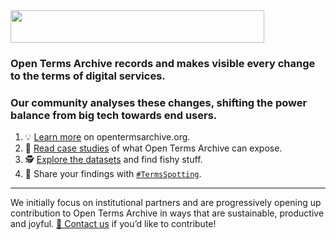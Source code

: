<img src="https://opentermsarchive.org/images/logo/logo-open-terms-archive-black.svg" width="406" height="52" />

### Open Terms Archive records and makes visible every change to the terms of digital services.
### Our community analyses these changes, shifting the power balance from big tech towards end users.

1. 💡 [Learn more](https://opentermsarchive.org) on opentermsarchive.org.
2. 📑 [Read case studies](https://opentermsarchive.org/case-studies) of what Open Terms Archive can expose.
3. 🕵️ [Explore the datasets](https://github.com/OpenTermsArchive?q=versions&type=public&language=&sort=) and find fishy stuff.
4. 📣 Share your findings with [`#TermsSpotting`](https://twitter.com/search?q=%23TermsSpotting).

- - -

We initially focus on institutional partners and are progressively opening up contribution to Open Terms Archive in ways that are sustainable, productive and joyful. [📨 Contact us](mailto:contact@opentermsarchive.org?Contributing) if you’d like to contribute!
